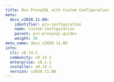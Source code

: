 ```yaml
---
title: Run ProxySQL with Custom Configuration
menu:
  docs_v2020.11.08:
    identifier: prx-configuration
    name: Custom Configuration
    parent: prx-proxysql-guides
    weight: 30
menu_name: docs_v2020.11.08
info:
  cli: v0.14.1
  community: v0.14.1
  enterprise: v0.1.1
  installer: v0.14.1
  version: v2020.11.08
---
```


